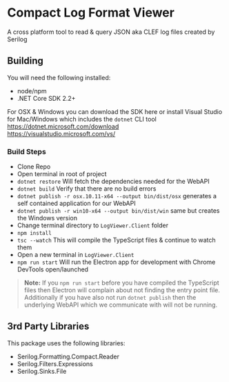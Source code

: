 # Compact Log Format Viewer
A cross platform tool to read &amp; query JSON aka CLEF log files created by Serilog

## Building

You will need the following installed:
- node/npm
- .NET Core SDK 2.2+

For OSX & Windows you can download the SDK here or install Visual Studio for Mac/Windows which includes the `dotnet` CLI tool<br/>
https://dotnet.microsoft.com/download<br/>
https://visualstudio.microsoft.com/vs/

### Build Steps
- Clone Repo
- Open terminal in root of project
- `dotnet restore` Will fetch the dependencies needed for the WebAPI
- `dotnet build` Verify that there are no build errors
- `dotnet publish -r osx.10.11-x64 --output bin/dist/osx` generates a self contained application for our WebAPI
- `dotnet publish -r win10-x64 --output bin/dist/win` same but creates the Windows version
- Change terminal directory to `LogViewer.Client` folder
- `npm install`
- `tsc --watch` This will compile the TypeScript files & continue to watch them
- Open a new terminal in `LogViewer.Client`
- `npm run start` Will run the Electron app for development with Chrome DevTools open/launched

>**Note:** If you `npm run start` before you have compiled the TypeScript files then Electron will complain about not finding the entry point file. Additionally if you have also not run `dotnet publish` then the underlying WebAPI which we communicate with will not be running.

## 3rd Party Libraries
This package uses the following libraries:
- Serilog.Formatting.Compact.Reader
- Serilog.Filters.Expressions
- Serilog.Sinks.File
